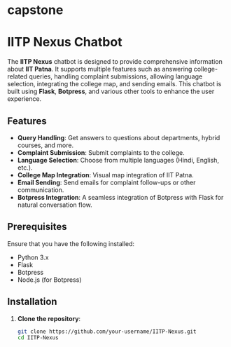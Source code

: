 # capstone
# IITP Nexus Chatbot

The **IITP Nexus** chatbot is designed to provide comprehensive information about **IIT Patna**. It supports multiple features such as answering college-related queries, handling complaint submissions, allowing language selection, integrating the college map, and sending emails. This chatbot is built using **Flask**, **Botpress**, and various other tools to enhance the user experience.

## Features

- **Query Handling**: Get answers to questions about departments, hybrid courses, and more.
- **Complaint Submission**: Submit complaints to the college.
- **Language Selection**: Choose from multiple languages (Hindi, English, etc.).
- **College Map Integration**: Visual map integration of IIT Patna.
- **Email Sending**: Send emails for complaint follow-ups or other communication.
- **Botpress Integration**: A seamless integration of Botpress with Flask for natural conversation flow.

## Prerequisites

Ensure that you have the following installed:

- Python 3.x
- Flask
- Botpress
- Node.js (for Botpress)

## Installation

1. **Clone the repository**:

   ```bash
   git clone https://github.com/your-username/IITP-Nexus.git
   cd IITP-Nexus
